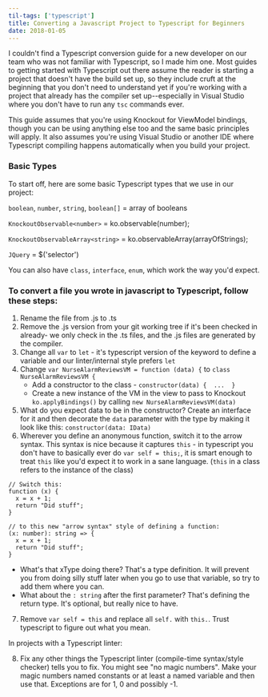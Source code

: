 ```yaml
---
til-tags: ['typescript']
title: Converting a Javascript Project to Typescript for Beginners
date: 2018-01-05
---
```


I couldn't find a Typescript conversion guide for a new developer on our team who was not familiar with Typescript, so I made him one. Most guides to getting started with Typescript out there assume the reader is starting a project that doesn't have the build set up, so they include cruft at the beginning that you don't need to understand yet if you're working with a project that already has the compiler set up--especially in Visual Studio where you don't have to run any `tsc` commands ever. 

This guide assumes that you're using Knockout for ViewModel bindings, though you can be using anything else too and the same basic principles will apply. It also assumes you're using Visual Studio or another IDE where Typescript compiling happens automatically when you build your project. 

### Basic Types
To start off, here are some basic Typescript types that we use in our project: 

`boolean`, `number`, `string`, 
`boolean[]` = array of booleans 

`KnockoutObservable<number>` = ko.observable(number); 

`KnockoutObservableArray<string>` = ko.observableArray(arrayOfStrings);

`JQuery` = $('selector') 


You can also have `class`, `interface`, `enum`, which work the way you'd expect.

### To convert a file you wrote in javascript to Typescript, follow these steps: 

1. Rename the file from .js to .ts 
2. Remove the .js version from your git working tree if it's been checked in already- we only check in the .ts files, and the .js files are generated by the compiler.
3. Change all `var` to `let` - it's typescript version of the keyword to define a variable and our linter/internal style prefers `let`
4. Change `var NurseAlarmReviewsVM = function (data) {` to `class NurseAlarmReviewsVM { `
    - Add a constructor to the class - `constructor(data) {  ...  } `
    - Create a new instance of the VM in the view to pass to Knockout `ko.applyBindings()` by calling `new NurseAlarmReviewsVM(data)`  
5. What do you expect data to be in the constructor? Create an interface for it and then decorate the `data` parameter with the type by making it look like this: `constructor(data: IData)` 
6. Wherever you define an anonymous function, switch it to the arrow syntax. This syntax is nice because it captures `this` - in typescript you don't have to basically ever do `var self = this;`, it is smart enough to treat `this` like you'd expect it to work in a sane language. (`this` in a class refers to the instance of the class)
 
```
// Switch this: 
function (x) { 
  x = x + 1;
  return "Did stuff";
}

// to this new "arrow syntax" style of defining a function:
(x: number): string => {
  x = x + 1;
  return "Did stuff";
}
```

  - What's that xType doing there? That's a type definition. It will prevent you from doing silly stuff later when you go to use that variable, so try to add them where you can. 
  - What about the `: string` after the first parameter? That's defining the return type.  It's optional, but really nice to have. 
     
 7. Remove `var self = this` and replace all `self.` with `this.`.  Trust typescript to figure out what you mean. 

In projects with a Typescript linter: 

 8. Fix any other things the Typescript linter (compile-time syntax/style checker) tells you to fix. You might see "no magic numbers". Make your magic numbers named constants or at least a named variable and then use that. Exceptions are for 1, 0 and possibly -1. 
  
  
